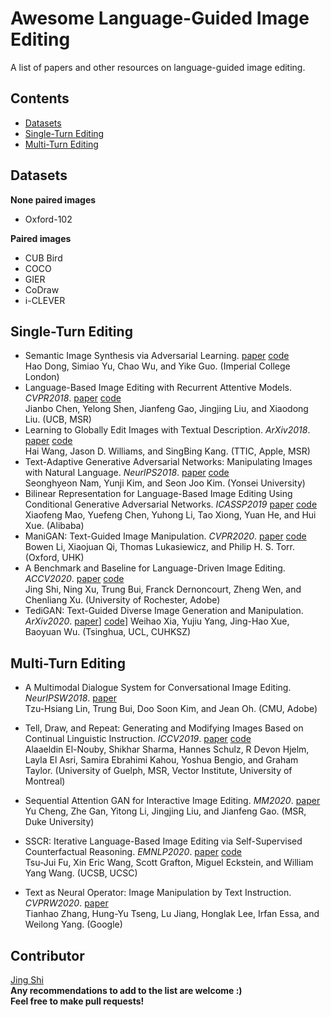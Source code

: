 # Awesome Language-Guided Image Editing

A list of papers and other resources on language-guided image editing.

## Contents

- [Datasets](#Datasets)
- [Single-Turn Editing](#Single-Turn-Editing)
- [Multi-Turn Editing](#Multi-Turn-Editing)

## Datasets

**None paired images**

- Oxford-102

**Paired images**
- CUB Bird
- COCO
- GIER
- CoDraw
- i-CLEVER

## Single-Turn Editing

- Semantic Image Synthesis via Adversarial Learning. [paper](http://arxiv.org/abs/1707.06873) [code](https://github.com/woozzu/dong_iccv_2017) <br>Hao Dong, Simiao Yu, Chao Wu, and Yike Guo. (Imperial College London)
- Language-Based Image Editing with Recurrent Attentive Models. *CVPR2018*. [paper](http://arxiv.org/abs/1711.06288) [code](https://github.com/Jianbo-Lab/LBIE) <br>Jianbo Chen, Yelong Shen, Jianfeng Gao, Jingjing Liu, and Xiaodong Liu. (UCB, MSR)
- Learning to Globally Edit Images with Textual Description. *ArXiv2018*. [paper](http://arxiv.org/abs/1810.05786) [code](https://github.com/sohuren/Img_edit_with_text)<br>
  Hai Wang, Jason D. Williams, and SingBing Kang. (TTIC, Apple, MSR)
- Text-Adaptive Generative Adversarial Networks: Manipulating Images with Natural Language. *NeurlPS2018*. [paper](http://arxiv.org/abs/1810.11919) [code](https://github.com/woozzu/tagan)<br>
  Seonghyeon Nam, Yunji Kim, and Seon Joo Kim. (Yonsei University)
- Bilinear Representation for Language-Based Image Editing Using Conditional Generative Adversarial Networks. *ICASSP2019* [paper](https://doi.org/10.1109/ICASSP.2019.8683008) [code](https://github.com/vtddggg/BilinearGAN_for_LBIE)<br>
  Xiaofeng Mao, Yuefeng Chen, Yuhong Li, Tao Xiong, Yuan He, and Hui Xue. (Alibaba)
- ManiGAN: Text-Guided Image Manipulation. *CVPR2020*. [paper](http://arxiv.org/abs/1912.06203) [code](https://github.com/mrlibw/ManiGAN)<br>
  Bowen Li, Xiaojuan Qi, Thomas Lukasiewicz, and Philip H. S. Torr. (Oxford, UHK)
- A Benchmark and Baseline for Language-Driven Image Editing. *ACCV2020*. [paper](http://arxiv.org/abs/2010.02330) [code](https://github.com/jshi31/LDIE_ACCV)<br>
  Jing Shi, Ning Xu, Trung Bui, Franck Dernoncourt, Zheng Wen, and Chenliang Xu. (University of Rochester, Adobe)
- TediGAN: Text-Guided Diverse Image Generation and Manipulation. *ArXiv2020*. [paper](https://arxiv.org/abs/2012.03308)] [code](https://github.com/weihaox/TediGAN)]
  Weihao Xia, Yujiu Yang, Jing-Hao Xue, Baoyuan Wu. (Tsinghua, UCL, CUHKSZ)
  
## Multi-Turn Editing

- A Multimodal Dialogue System for Conversational Image Editing. *NeurIPSW2018*. [paper](http://arxiv.org/abs/2002.06484) <br>
  Tzu-Hsiang Lin, Trung Bui, Doo Soon Kim, and Jean Oh. (CMU, Adobe)
- Tell, Draw, and Repeat: Generating and Modifying Images Based on Continual Linguistic Instruction. *ICCV2019*. [paper](https://doi.org/10.1109/ICCV.2019.01040) [code](https://github.com/Maluuba/GeNeVA)<br>
  Alaaeldin El-Nouby, Shikhar Sharma, Hannes Schulz, R Devon Hjelm, Layla El Asri, Samira Ebrahimi Kahou, Yoshua Bengio, and Graham Taylor. (University of Guelph, MSR, Vector Institute, University of Montreal)

- Sequential Attention GAN for Interactive Image Editing. *MM2020*. [paper](http://arxiv.org/abs/1812.08352)<br>
  Yu Cheng, Zhe Gan, Yitong Li, Jingjing Liu, and Jianfeng Gao. (MSR, Duke University)

- SSCR: Iterative Language-Based Image Editing via Self-Supervised Counterfactual Reasoning. *EMNLP2020*. [paper](http://arxiv.org/abs/2009.09566) [code](https://github.com/tsujuifu/pytorch_sscr)<br>
  Tsu-Jui Fu, Xin Eric Wang, Scott Grafton, Miguel Eckstein, and William Yang Wang. (UCSB, UCSC)

- Text as Neural Operator: Image Manipulation by Text Instruction. *CVPRW2020*. [paper](http://arxiv.org/abs/2008.04556)<br>
  Tianhao Zhang, Hung-Yu Tseng, Lu Jiang, Honglak Lee, Irfan Essa, and Weilong Yang. (Google)

## Contributor 

[Jing Shi](https://www.cs.rochester.edu/u/jshi31/) <br>**Any recommendations to add to the list are welcome :)**<br>
**Feel free to make pull requests!**

